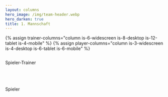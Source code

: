 ```yaml
---
layout: columns
hero_image: /img/team-header.webp
hero_darken: true
title: 1. Mannschaft
---
```


{% assign trainer-columns="column is-6-widescreen is-8-desktop is-12-tablet is-4-mobile" %}
{% assign player-columns="column is-3-widescreen is-4-desktop is-6-tablet is-6-mobile" %}


<div class="column is-4" markdown="0">
  <div class="columns is-multiline is-flex centered-on-desktop">
    <div class="column is-12" style="flex: none; width: 100%">
      <p class="title is-3 has-text-centered" style="white-space: nowrap">Spieler-Trainer</p>
    </div>
    <div class="{{trainer-columns}}">
      {% include player-profile-card.html playerId="linda0-0" background=site.theme_color %}
    </div>
    <div class="{{trainer-columns}}">
      {% include player-profile-card.html playerId="jill0-0" background=site.theme_color %}
    </div>
    <div class="{{trainer-columns}}">
      {% include player-profile-card.html playerId="sven0-0" background=site.theme_color %}
    </div>
  </div>
</div>
<div class="column is-8">
  <div class="columns is-multiline is-flex">
    <div class="column is-12" style="flex: none; width: 100%">
      <p class="title is-3 has-text-centered">Spieler</p>
    </div>
    {% assign ersteMannschaft = "richard0-0,jana0-0,johannes0-0,anna0-0,philippe0-0,yannik0-0,jakobus0-0,robin0-0,heiko0-0,mike0-0,sven1-0" | split: ',' %}
    {% for playerId in ersteMannschaft %}
      <div class="{{player-columns}}">
        {% include player-profile-card.html playerId=playerId %}
      </div>
    {% endfor %}
  </div>
</div>


